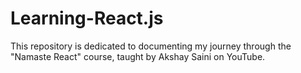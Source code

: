 # Learning-React.js
This repository is dedicated to documenting my journey through the "Namaste React" course, taught by Akshay Saini on YouTube. 
